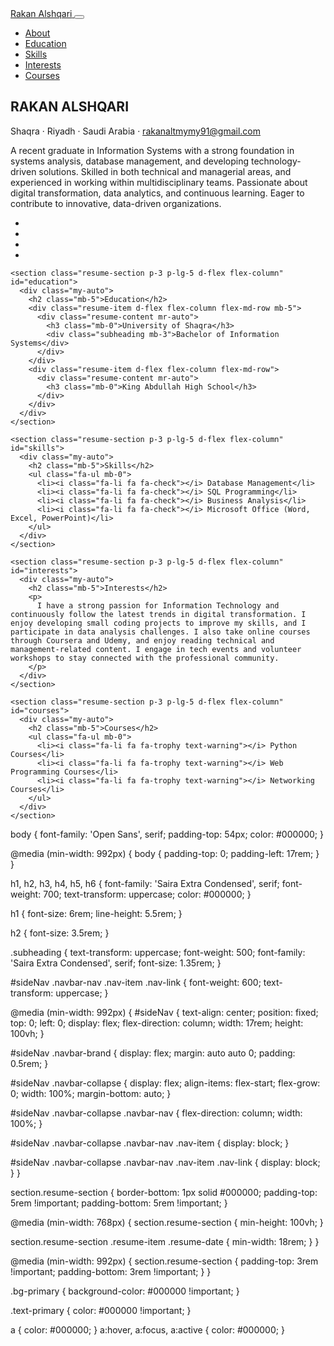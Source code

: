 <!DOCTYPE html>
<html lang="en">

<head>
  <meta charset="utf-8" />
  <meta name="viewport" content="width=device-width, initial-scale=1, shrink-to-fit=no" />
  <meta name="description" content="" />
  <meta name="author" content="" />
  <title>CV - Rakan Alshqari</title>

  <!-- Bootstrap core CSS -->
  <link href="vendor/bootstrap/css/bootstrap.min.css" rel="stylesheet" />

  <!-- Fonts -->
  <link href="https://fonts.googleapis.com/css?family=Saira+Extra+Condensed:100,900" rel="stylesheet" />
  <link href="https://fonts.googleapis.com/css?family=Open+Sans:300,800" rel="stylesheet" />
  <link href="vendor/devicons/css/devicons.min.css" rel="stylesheet" />
  <link href="vendor/simple-line-icons/css/simple-line-icons.css" rel="stylesheet" />
  <link href="css/resume.min.css" rel="stylesheet" />
</head>

<body id="page-top">
  <nav class="navbar navbar-expand-lg navbar-dark bg-primary fixed-top" id="sideNav">
    <a class="navbar-brand js-scroll-trigger" href="#page-top">
      <span class="d-block d-lg-none">Rakan Alshqari</span>
      <span class="d-none d-lg-block"></span>
    </a>
    <button class="navbar-toggler" type="button" data-toggle="collapse" data-target="#navbarSupportedContent"
      aria-controls="navbarSupportedContent" aria-expanded="false" aria-label="Toggle navigation">
      <span class="navbar-toggler-icon"></span>
    </button>
    <div class="collapse navbar-collapse" id="navbarSupportedContent">
      <ul class="navbar-nav">
        <li class="nav-item"><a class="nav-link js-scroll-trigger" href="#about">About</a></li>
        <li class="nav-item"><a class="nav-link js-scroll-trigger" href="#education">Education</a></li>
        <li class="nav-item"><a class="nav-link js-scroll-trigger" href="#skills">Skills</a></li>
        <li class="nav-item"><a class="nav-link js-scroll-trigger" href="#interests">Interests</a></li>
        <li class="nav-item"><a class="nav-link js-scroll-trigger" href="#courses">Courses</a></li>
      </ul>
    </div>
  </nav>

  <div class="container-fluid p-0">
    <section class="resume-section p-3 p-lg-5 d-flex d-column" id="about">
      <div class="my-auto">
        <h1 class="mb-0">RAKAN <span class="text-primary">ALSHQARI</span></h1>
        <div class="subheading mb-5">Shaqra · Riyadh · Saudi Arabia ·
          <a href="mailto:rakanaltmymy91@gmail.com">rakanaltmymy91@gmail.com</a>
        </div>
        <p class="mb-5">
          A recent graduate in Information Systems with a strong foundation in systems analysis, database management, and developing technology-driven solutions. Skilled in both technical and managerial areas, and experienced in working within multidisciplinary teams. Passionate about digital transformation, data analytics, and continuous learning. Eager to contribute to innovative, data-driven organizations.
        </p>
        <ul class="list-inline list-social-icons mb-0">
          <li class="list-inline-item"><a href="#"><span class="fa-stack fa-lg"><i class="fa fa-circle fa-stack-2x"></i><i
                  class="fa fa-facebook fa-stack-1x fa-inverse"></i></span></a></li>
          <li class="list-inline-item"><a href="#"><span class="fa-stack fa-lg"><i class="fa fa-circle fa-stack-2x"></i><i
                  class="fa fa-twitter fa-stack-1x fa-inverse"></i></span></a></li>
          <li class="list-inline-item"><a href="#"><span class="fa-stack fa-lg"><i class="fa fa-circle fa-stack-2x"></i><i
                  class="fa fa-linkedin fa-stack-1x fa-inverse"></i></span></a></li>
          <li class="list-inline-item"><a href="#"><span class="fa-stack fa-lg"><i class="fa fa-circle fa-stack-2x"></i><i
                  class="fa fa-github fa-stack-1x fa-inverse"></i></span></a></li>
        </ul>
      </div>
    </section>

    <section class="resume-section p-3 p-lg-5 d-flex flex-column" id="education">
      <div class="my-auto">
        <h2 class="mb-5">Education</h2>
        <div class="resume-item d-flex flex-column flex-md-row mb-5">
          <div class="resume-content mr-auto">
            <h3 class="mb-0">University of Shaqra</h3>
            <div class="subheading mb-3">Bachelor of Information Systems</div>
          </div>
        </div>
        <div class="resume-item d-flex flex-column flex-md-row">
          <div class="resume-content mr-auto">
            <h3 class="mb-0">King Abdullah High School</h3>
          </div>
        </div>
      </div>
    </section>

    <section class="resume-section p-3 p-lg-5 d-flex flex-column" id="skills">
      <div class="my-auto">
        <h2 class="mb-5">Skills</h2>
        <ul class="fa-ul mb-0">
          <li><i class="fa-li fa fa-check"></i> Database Management</li>
          <li><i class="fa-li fa fa-check"></i> SQL Programming</li>
          <li><i class="fa-li fa fa-check"></i> Business Analysis</li>
          <li><i class="fa-li fa fa-check"></i> Microsoft Office (Word, Excel, PowerPoint)</li>
        </ul>
      </div>
    </section>

    <section class="resume-section p-3 p-lg-5 d-flex flex-column" id="interests">
      <div class="my-auto">
        <h2 class="mb-5">Interests</h2>
        <p>
          I have a strong passion for Information Technology and continuously follow the latest trends in digital transformation. I enjoy developing small coding projects to improve my skills, and I participate in data analysis challenges. I also take online courses through Coursera and Udemy, and enjoy reading technical and management-related content. I engage in tech events and volunteer workshops to stay connected with the professional community.
        </p>
      </div>
    </section>

    <section class="resume-section p-3 p-lg-5 d-flex flex-column" id="courses">
      <div class="my-auto">
        <h2 class="mb-5">Courses</h2>
        <ul class="fa-ul mb-0">
          <li><i class="fa-li fa fa-trophy text-warning"></i> Python Courses</li>
          <li><i class="fa-li fa fa-trophy text-warning"></i> Web Programming Courses</li>
          <li><i class="fa-li fa fa-trophy text-warning"></i> Networking Courses</li>
        </ul>
      </div>
    </section>
  </div>

  <!-- Bootstrap core JavaScript -->
  <script src="vendor/jquery/jquery.min.js"></script>
  <script src="vendor/bootstrap/js/bootstrap.bundle.min.js"></script>

  <!-- Plugin JavaScript -->
  <script src="vendor/jquery-easing/jquery.easing.min.js"></script>

  <!-- Custom scripts -->
  <script src="js/resume.min.js"></script>
</body>

</html>
body {
  font-family: 'Open Sans', serif;
  padding-top: 54px;
  color: #000000;
}

@media (min-width: 992px) {
  body {
    padding-top: 0;
    padding-left: 17rem;
  }
}

h1,
h2,
h3,
h4,
h5,
h6 {
  font-family: 'Saira Extra Condensed', serif;
  font-weight: 700;
  text-transform: uppercase;
  color: #000000;
}

h1 {
  font-size: 6rem;
  line-height: 5.5rem;
}

h2 {
  font-size: 3.5rem;
}

.subheading {
  text-transform: uppercase;
  font-weight: 500;
  font-family: 'Saira Extra Condensed', serif;
  font-size: 1.35rem;
}

#sideNav .navbar-nav .nav-item .nav-link {
  font-weight: 600;
  text-transform: uppercase;
}

@media (min-width: 992px) {
  #sideNav {
    text-align: center;
    position: fixed;
    top: 0;
    left: 0;
    display: flex;
    flex-direction: column;
    width: 17rem;
    height: 100vh;
  }

  #sideNav .navbar-brand {
    display: flex;
    margin: auto auto 0;
    padding: 0.5rem;
  }

  #sideNav .navbar-collapse {
    display: flex;
    align-items: flex-start;
    flex-grow: 0;
    width: 100%;
    margin-bottom: auto;
  }

  #sideNav .navbar-collapse .navbar-nav {
    flex-direction: column;
    width: 100%;
  }

  #sideNav .navbar-collapse .navbar-nav .nav-item {
    display: block;
  }

  #sideNav .navbar-collapse .navbar-nav .nav-item .nav-link {
    display: block;
  }
}

section.resume-section {
  border-bottom: 1px solid #000000;
  padding-top: 5rem !important;
  padding-bottom: 5rem !important;
}

@media (min-width: 768px) {
  section.resume-section {
    min-height: 100vh;
  }

  section.resume-section .resume-item .resume-date {
    min-width: 18rem;
  }
}

@media (min-width: 992px) {
  section.resume-section {
    padding-top: 3rem !important;
    padding-bottom: 3rem !important;
  }
}

.bg-primary {
  background-color: #000000 !important;
}

.text-primary {
  color: #000000 !important;
}

a {
  color: #000000;
}
a:hover,
a:focus,
a:active {
  color: #000000;
}
